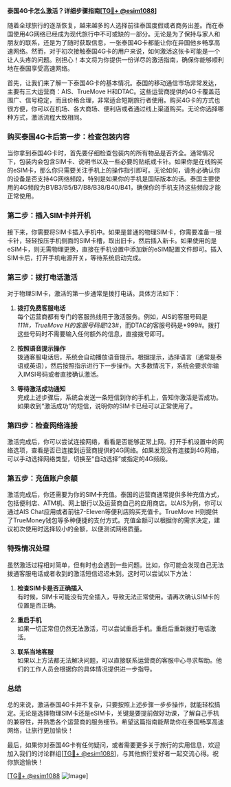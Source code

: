 **泰国4G卡怎么激活？详细步骤指南[[TG💪+ @esim1088](https://t.me/s/esim1088)]**

随着全球旅行的逐渐恢复，越来越多的人选择前往泰国度假或者商务出差。而在泰国使用4G网络已经成为现代旅行中不可或缺的一部分。无论是为了保持与家人和朋友的联系，还是为了随时获取信息，一张泰国4G卡都能让你在异国他乡畅享高速网络。然而，对于初次接触泰国4G卡的用户来说，如何激活这张卡可能是一个让人头疼的问题。别担心！本文将为你提供一份详尽的激活指南，确保你能够顺利地在泰国享受高速网络。

首先，让我们来了解一下泰国4G卡的基本情况。泰国的移动通信市场非常发达，主要有三大运营商：AIS、TrueMove H和DTAC。这些运营商提供的4G卡覆盖范围广、信号稳定，而且价格合理，非常适合短期旅行者使用。购买4G卡的方式也很方便，你可以在机场、各大商场、便利店或者通过线上渠道购买。无论你选择哪种方式，激活流程大致相同。

### **购买泰国4G卡后第一步：检查包装内容**

当你拿到泰国4G卡时，首先要仔细检查包装内的所有物品是否齐全。通常情况下，包装内会包含SIM卡、说明书以及一些必要的贴纸或卡针。如果你是在线购买的eSIM卡，那么你只需要关注手机上的操作指引即可。无论如何，请务必确认你的设备是否支持4G网络频段，特别是如果你的手机是国际版本的话。泰国主要使用的4G频段为B1/B3/B5/B7/B8/B38/B40/B41，确保你的手机支持这些频段才能正常使用。

### **第二步：插入SIM卡并开机**

接下来，你需要将SIM卡插入手机中。如果是普通的物理SIM卡，你需要准备一根卡针，轻轻按压手机侧面的SIM卡槽，取出旧卡，然后插入新卡。如果使用的是eSIM卡，则无需物理更换，直接在手机设置中添加新的eSIM配置文件即可。插入SIM卡后，打开手机电源开关，等待系统启动完成。

### **第三步：拨打电话激活**

对于物理SIM卡，激活的第一步通常是拨打电话。具体方法如下：

1. **拨打免费客服电话**  
   每个运营商都有专门的客服热线用于激活服务。例如，AIS的客服号码是*111#，TrueMove H的客服号码是*123#，而DTAC的客服号码是*999#。拨打这些号码时不需要输入任何额外的信息，直接拨号即可。

2. **按照语音提示操作**  
   拨通客服电话后，系统会自动播放语音提示。根据提示，选择语言（通常是泰语或英语），然后按照指示进行下一步操作。大多数情况下，系统会要求你输入IMSI号码或者直接确认激活。

3. **等待激活成功通知**  
   完成上述步骤后，系统会发送一条短信到你的手机上，告知你激活是否成功。如果收到“激活成功”的短信，说明你的SIM卡已经可以正常使用了。

### **第四步：检查网络连接**

激活完成后，你可以尝试连接网络，看看是否能够正常上网。打开手机设置中的网络选项，查看是否已连接到运营商提供的4G网络。如果发现没有连接到4G网络，可以手动选择网络类型，切换至“自动选择”或指定的4G频段。

### **第五步：充值账户余额**

激活完成后，你还需要为你的SIM卡充值。泰国的运营商通常提供多种充值方式，包括便利店、ATM机、网上银行以及运营商自己的应用商店。以AIS为例，你可以通过AIS Chat应用或者前往7-Eleven等便利店购买充值卡。TrueMove H则提供了TrueMoney钱包等多种便捷的支付方式。充值金额可以根据你的需求决定，建议初次使用时选择较小的金额，以便测试网络质量。

### **特殊情况处理**

虽然激活过程相对简单，但有时也会遇到一些问题。比如，你可能会发现自己无法拨通客服电话或者收到的激活短信迟迟未到。这时可以尝试以下方法：

1. **检查SIM卡是否正确插入**  
   有时候，SIM卡可能没有完全插入，导致无法正常使用。请再次确认SIM卡的位置是否正确。

2. **重启手机**  
   如果一切正常但仍然无法激活，可以尝试重启手机。重启后重新拨打电话激活。

3. **联系当地客服**  
   如果以上方法都无法解决问题，可以直接联系运营商的客服中心寻求帮助。他们的工作人员会根据你的具体情况提供进一步指导。

### **总结**

总的来说，激活泰国4G卡并不复杂，只要按照上述步骤一步步操作，就能轻松搞定。无论是选择物理SIM卡还是eSIM卡，关键是要提前做好功课，了解自己手机的兼容性，并熟悉各个运营商的服务细节。希望这篇指南能帮助你在泰国畅享高速网络，让旅行更加愉快！

最后，如果你对泰国4G卡有任何疑问，或者需要更多关于旅行的实用信息，欢迎加入我们的讨论群组[[TG💪+ @esim1088](https://t.me/s/esim1088)]，与其他旅行爱好者一起交流心得。祝你旅途愉快！

[[TG💪+ @esim1088](https://t.me/s/esim1088) ![Image](https://i.postimg.cc/4NQfJmqS/Snipaste-2025-05-13-00-14-12.png)]